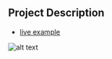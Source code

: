 ## Project Description

- [live example](https://learning-zone.github.io/website-templates/css3-bw/)

![alt text](https://github.com/learning-zone/Website-Templates/blob/master/assets/CSS3_BW.png "CSS3_BW")
